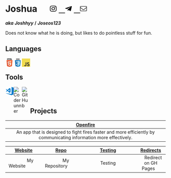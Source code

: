 <h1> Joshua &nbsp;&nbsp;&nbsp;&nbsp;
<a href="https://joseos.com">
	<img src="https://raw.githubusercontent.com/Joseos123/Joseos123/master/Resources/instagram.svg" width="21" height="21"></a>
<a href="https://t.me/joshhhhyyyy">&nbsp;&nbsp;
	<img src="https://raw.githubusercontent.com/Joseos123/Joseos123/master/Resources/telegram.svg" width="21" height="21"></a>
<a href="mailto:Joshua@joseos.com">&nbsp;&nbsp;
	<img src="https://raw.githubusercontent.com/Joseos123/Joseos123/master/Resources/envelope.svg" width="21" height="21"></a>
</h1>

***aka*** ***Joshhyy*** **/** ***Joseos123***	 

Does not know what he is doing, but likes to do pointless stuff for fun.


## Languages
<img align="left" alt="HTML5" width="26px" src="https://raw.githubusercontent.com/github/explore/80688e429a7d4ef2fca1e82350fe8e3517d3494d/topics/html/html.png" />
<img align="left" alt="CSS3" width="26px" src="https://raw.githubusercontent.com/github/explore/80688e429a7d4ef2fca1e82350fe8e3517d3494d/topics/css/css.png" />
<img align="left" alt="JavaScript" width="26px" src="https://raw.githubusercontent.com/github/explore/80688e429a7d4ef2fca1e82350fe8e3517d3494d/topics/javascript/javascript.png" />

<br />

## Tools
<img align="left" alt="Visual Studio Code" width="26px" src="https://raw.githubusercontent.com/github/explore/80688e429a7d4ef2fca1e82350fe8e3517d3494d/topics/visual-studio-code/visual-studio-code.png" />
<img align="left" alt="Coderunner" width="26px" src="https://coderunnerapp.com/images/icon.png" />
<img align="left" alt="GitHub" width="26px" src="https://cdn.jsdelivr.net/npm/simple-icons@v3/icons/github.svg" />

<br />
<br />

## Projects

| [Openfire](https://github.com/Joseos123/OpenFire) |
| :-: |
| An app that is designed to fight fires faster and more efficiently by communicating information more effectively.|

| [Website](https://github.com/joseoscom/joseos.com) | [Repo](https://github.com/joseoscomrepo/repo.joseos.com) | [Testing](https://github.com/joseoscom/beta) | [Redirects](https://github.com/Joseos123/Redirects) |
| :-: | :-: | :-: | :-: |
| &nbsp;&nbsp;&nbsp;&nbsp;&nbsp;&nbsp;&nbsp;&nbsp;&nbsp;&nbsp;&nbsp;My Website&nbsp;&nbsp;&nbsp;&nbsp;&nbsp;&nbsp;&nbsp;&nbsp;&nbsp;&nbsp;&nbsp; | &nbsp;&nbsp;&nbsp;&nbsp;&nbsp;&nbsp;&nbsp;&nbsp;My Repository&nbsp;&nbsp;&nbsp;&nbsp;&nbsp;&nbsp;&nbsp;&nbsp; | &nbsp;&nbsp;&nbsp;&nbsp;&nbsp;&nbsp;&nbsp;&nbsp;&nbsp;&nbsp;&nbsp;&nbsp;&nbsp;&nbsp;&nbsp;Testing&nbsp;&nbsp;&nbsp;&nbsp;&nbsp;&nbsp;&nbsp;&nbsp;&nbsp;&nbsp;&nbsp;&nbsp;&nbsp;&nbsp;&nbsp; | &nbsp;&nbsp;&nbsp;&nbsp;Redirect on GH Pages&nbsp;&nbsp;&nbsp;&nbsp; |

